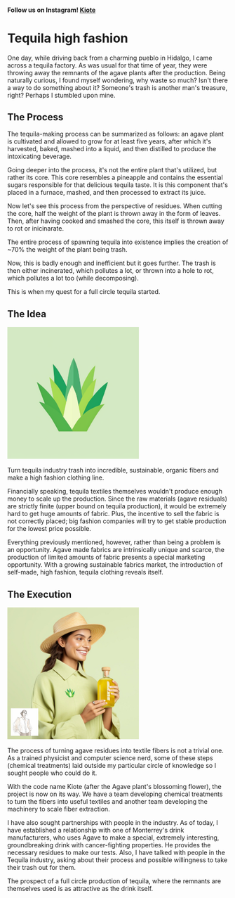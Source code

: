 #### Follow us on Instagram! [Kiote](https://www.instagram.com/kiote_official/)

# Tequila high fashion

One day, while driving back from a charming pueblo in Hidalgo, I came across a tequila  factory. As was usual for that time of year, they were throwing away the remnants of the agave plants after the production. Being naturally curious, I found myself wondering, why waste so much? Isn't there a way to do something about it? Someone's trash is another man's treasure, right? Perhaps I stumbled upon mine.

## The Process

The tequila-making process can be summarized as follows: an agave plant is cultivated and allowed to grow for at least five years, after which it's harvested, baked, mashed into a liquid, and then distilled to produce the intoxicating beverage.

Going deeper into the process, it's not the entire plant that's utilized, but rather its core. This core resembles a pineapple and contains the essential sugars responsible for that delicious tequila taste. It is this component that's placed in a furnace, mashed, and then processed to extract its juice.

Now let's see this process from the perspective of residues. When cutting the core, half the weight of the plant is thrown away in the form of leaves. Then, after having cooked and smashed the core, this itself is thrown away to rot or inicinarate.

The entire process of spawning tequila into existence implies the creation of ~70% the weight of the plant being trash.

Now, this is badly enough and inefficient but it goes further. The trash is then either incinerated, which pollutes a lot, or thrown into a hole to rot, which pollutes a lot too (while decomposing).

This is when my quest for a full circle tequila started.

## The Idea

<img src="/assets/img/tequila-clothes/logo2.png" alt="kiote-logo" width="300" style="align-self: center" />

Turn tequila industry trash into incredible, sustainable, organic fibers and make a high fashion clothing line.

Financially speaking, tequila textiles themselves wouldn't produce enough money to scale up the production. Since the raw materials (agave residuals) are strictly finite (upper bound on tequila production), it would be extremely hard to get huge amounts of fabric. Plus, the incentive to sell the fabric is not correctly placed; big fashion companies will try to get stable production for the lowest price possible. 

Everything previously mentioned, however, rather than being a problem is an opportunity. Agave made fabrics are intrinsically unique and scarce, the production of limited amounts of fabric presents a special marketing opportunity. With a growing sustainable fabrics market, the introduction of self-made, high fashion, tequila clothing reveals itself.

## The Execution

<img src="/assets/img/tequila-clothes/kiote.jpg" alt="kiote-girl" width="300" style="align-self: center" />

The process of turning agave residues into textile fibers is not a trivial one. As a trained physicist and computer science nerd, some of these steps (chemical treatments) laid outside my particular circle of knowledge so I sought people who could do it.

With the code name Kiote (after the Agave plant's blossoming flower), the project is now on its way. We have a team developing chemical treatments to turn the fibers into useful textiles and another team developing the machinery to scale fiber extraction. 

I have also sought partnerships with people in the industry. As of today, I have established a relationship with one of Monterrey's drink manufacturers, who uses Agave to make a special, extremely interesting, groundbreaking drink with cancer-fighting properties. He provides the necessary residues to make our tests. Also, I have talked with people in the Tequila industry, asking about their process and possible willingness to take their trash out for them.

The prospect of a full circle production of tequila, where the remnants are themselves used is as attractive as the drink itself. 
